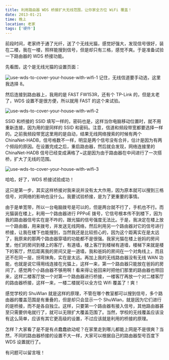 ```yaml
---
title: 利用路由器 WDS 桥接扩大无线范围，让你家全方位 WiFi 覆盖！
date: 2013-01-21
time: 晚上
location: 老家
tags: ['硬件']
---
```


前段时间，老家终于通了光纤，送了个无线光猫，感觉好强大，发现信号很好，装在二楼，我在一楼，照样能搜到信号，但是却只有三格，感觉不爽。于是准备试验一下路由器的 WDS 桥接功能。

先看图，这个是无线光猫的设置页面：

![use-wds-to-cover-your-house-with-wifi-1](/images/posts/use-wds-to-cover-your-house-with-wifi-01.png)
记住，无线信道要手动选，这里我选择 8。

然后连接到路由器上，我用的是 FAST FW153R，还有个 TP-Link 的，但是太老了，WDS 设置不是很方便，所以就用 FAST 的这个来试验。

![use-wds-to-cover-your-house-with-wifi-2](/images/posts/use-wds-to-cover-your-house-with-wifi-02.png)

SSID 和桥接的 SSID 填写一样的，密码也是，这样当你电脑移动位置时，就不用重新连接，因为用的是同样的 SSID 和密码。注意，信道和频段带宽都要选择一样的。之前我频段带宽这里用的是自动，结果无线网络搜索的时候有两个 ChinaNet-HADB，信号格数不一样，明显是两个信号没有合并，估计是因为有两个频段的原因。在设置完成之后，重启路由器，然后就会发现，网络连接里的 ChinaNet-HADB 信号已经变成满格了~这是因为由于路由器在中间进行了一次搭桥，扩大了无线的范围。

![use-wds-to-cover-your-house-with-wifi-3](/images/posts/use-wds-to-cover-your-house-with-wifi-03.png)

哈哈，好了，WDS 桥接试验成功！

这只是第一步，其实这样桥接对我来说并没有太大作用，因为原本就可以搜到三格信号，对网络的影响也没什么。我要试验桥接，是为了更重要的事情。

由于是单宽带，所以一台电脑拨号是可以的，但是两台就不行了，手机也不行。而光猫装在楼上，利用一个路由器进行 PPPoE 拨号，它信号根本传不到楼下，因为我的路由器信号实在是不咋的，跟光猫的信号强度无法比。于是，我决定在楼上放一个路由器，用来拨号，并发送无线网络，然后利用另一个路由器对它的信号进行桥接，让我在楼下也能搜到，当然我还是比较担心的，因为这个距离实在是太远了，我原来的那两个路由器穿墙的功能都不是很强。我家光猫在楼上爸妈的房间里，他们的房间到楼上的客厅，有道墙，楼上客厅到楼梯有道墙，楼梯下来就是楼下的客厅，然后距离我的房间又是一道墙，我和爸妈的房间在一个对角线上，而且还不在同一层，拐弯抹角，实在是太远。再加上我的无线路由器没有无线 WAN 功能，也就是说它得用线连接在光猫上，这样一来，第一个路由器只能放在爸妈的房间了。感觉两个小路由器不够用啊！看来得让爸回来时把他们那里的路由器也带回来，这样二楼客厅放一个对第一个路由器进行桥接，一楼客厅再放一个对二楼客厅的路由器桥接，这样一来，一楼二楼就可以全方位 Wifi 覆盖了！爽！

感觉学校的 ShuWlan 就是这样的原理，不管在哪个教室都可以搜到信号，多个路由器的覆盖范围是有重叠的，但是却只会显示一个 ShuWlan，就是因为它们进行的是桥接，而不是各自独立。这样，只要第一个路由器有接入信号，其他路由器甚至只需要供电就行了，就可以无限扩大覆盖范围了。当然，学校的无线覆盖应该没有这么简单，应该有其它更高级的设置，不过应该就是利用的桥接的原理。

怎样？大家看了是不是有点蠢蠢欲动呢？在家里走到哪儿都能上网是不是很爽？当然，不同的路由器桥接的设置不大一样，大家可以根据自己的路由器型号百度下 WDS 设置就行了。

有问题可以留言哦！
